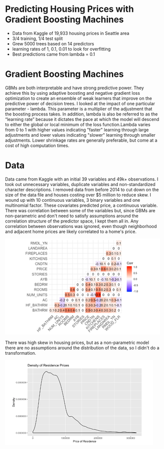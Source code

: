 # Predicting Housing Prices with Gradient Boosting Machines

- Data from Kaggle of 19,933 housing prices in Seattle area
- 3/4 training, 1/4 test split
- Grew 5000 trees based on 14 predictors
- learning rates of 1, 0.1, 0.01 to look for overfitting
- Best predictions came from lambda = 0.1

# Gradient Boosting Machines
GBMs are both interpretable and have strong predictive power. They achieve this by using adaptive boosting and negative gradient loss optimization to create an ensemble of weak learners that improve on the predictive power of decision trees. I looked at the impact of one particular parameter - lambda. This parameter is a multiplier of the adjustment that the boosting process takes. In addition, lambda is also be referred to as the “learning rate” because it dictates the pace at which the model will descend to either the global or local minimum of the loss function.Lambda varies from 0 to 1 with higher values indicating "faster" learning through large adjustments and lower values indicating "slower" learning through smaller adjustments. Lower shrinkage rates are generally preferable, but come at a cost of high computation times.

# Data
Data came from Kaggle with an initial 39 variables and 49k+ observations. I took out unnecessary variables, duplicate variables and non-standardized character descriptions. I removed data from before 2014 to cut down on the size of the data file and houses costing over $5 million to reduce skew. I wound up with 10 continuous variables, 3 binary variables and one multinomial factor. These covariates predicted price, a continuous variable. There was correlation between some of the variables but, since GBMs are non-parametric and don't need to satisfy assumptions around the correlation structure of the predictor space, I kept them all in. Any correlation between observations was ignored, even though neighborhood and adjacent home prices are likely correlated to a home's price.

![](https://github.com/dani-totten/gbm/blob/main/corr_gbm.png)

There was high skew in housing prices, but as a non-parametric model there are no assumptions around the distribution of the data, so I didn't do a transformation.

![](https://github.com/dani-totten/gbm/blob/main/price_density.png)


